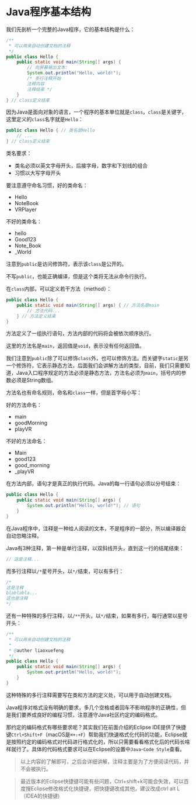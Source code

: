 # Java程序基本结构

我们先剖析一个完整的Java程序，它的基本结构是什么：

```java
/**
 * 可以用来自动创建文档的注释
 */
public class Hello {
    public static void main(String[] args) {
        // 向屏幕输出文本:
        System.out.println("Hello, world!");
        /* 多行注释开始
        注释内容
        注释结束 */
    }
} // class定义结束
```

因为Java是面向对象的语言，一个程序的基本单位就是`class`，`class`是关键字，这里定义的`class`名字就是`Hello`：

```java
public class Hello { // 类名是Hello
    // ...
} // class定义结束
```

类名要求：

- 类名必须以英文字母开头，后接字母，数字和下划线的组合
- 习惯以大写字母开头

要注意遵守命名习惯，好的类命名：

- Hello
- NoteBook
- VRPlayer

不好的类命名：

- hello
- Good123
- Note_Book
- _World

注意到`public`是访问修饰符，表示该`class`是公开的。

不写`public`，也能正确编译，但是这个类将无法从命令行执行。

在`class`内部，可以定义若干方法（method）：

```java
public class Hello {
    public static void main(String[] args) { // 方法名是main
        // 方法代码...
    } // 方法定义结束
}
```

方法定义了一组执行语句，方法内部的代码将会被依次顺序执行。

这里的方法名是`main`，返回值是`void`，表示没有任何返回值。

我们注意到`public`除了可以修饰`class`外，也可以修饰方法。而关键字`static`是另一个修饰符，它表示静态方法，后面我们会讲解方法的类型，目前，我们只需要知道，Java入口程序规定的方法必须是静态方法，方法名必须为`main`，括号内的参数必须是String数组。

方法名也有命名规则，命名和`class`一样，但是首字母小写：

好的方法命名：

- main
- goodMorning
- playVR

不好的方法命名：

- Main
- good123
- good_morning
- _playVR

在方法内部，语句才是真正的执行代码。Java的每一行语句必须以分号结束：

```java
public class Hello {
    public static void main(String[] args) {
        System.out.println("Hello, world!"); // 语句
    }
}
```

在Java程序中，注释是一种给人阅读的文本，不是程序的一部分，所以编译器会自动忽略注释。

Java有3种注释，第一种是单行注释，以双斜线开头，直到这一行的结尾结束：

```java
// 这是注释...
```

而多行注释以`/*`星号开头，以`*/`结束，可以有多行：

```java
/*
这是注释
blablabla...
这也是注释
*/
```

还有一种特殊的多行注释，以`/**`开头，以`*/`结束，如果有多行，每行通常以星号开头：

```java
/**
 * 可以用来自动创建文档的注释
 * 
 * @auther liaoxuefeng
 */
public class Hello {
    public static void main(String[] args) {
        System.out.println("Hello, world!");
    }
}
```

这种特殊的多行注释需要写在类和方法的定义处，可以用于自动创建文档。

Java程序对格式没有明确的要求，多几个空格或者回车不影响程序的正确性，但是我们要养成良好的编程习惯，注意遵守Java社区约定的编码格式。

那约定的编码格式有哪些要求呢？其实我们在前面介绍的Eclipse IDE提供了快捷键`Ctrl+Shift+F`（macOS是`⌘+⇧+F`）帮助我们快速格式化代码的功能，Eclipse就是按照约定的编码格式对代码进行格式化的，所以只需要看看格式化后的代码长啥样就行了。具体的代码格式要求可以在Eclipse的设置中`Java`-`Code Style`查看。

> 以上内容的了解即可，之后会详细讲解，注释主要是为了方便阅读代码，并不会被执行。

> 最近版本的Eclipse快捷键可能有些问题，Ctrl+shift+k可能会失效，可以百度搜Eclipse修改格式化快捷键，把快捷键改成其他，建议改成ctrl alt L（IDEA的快捷键)